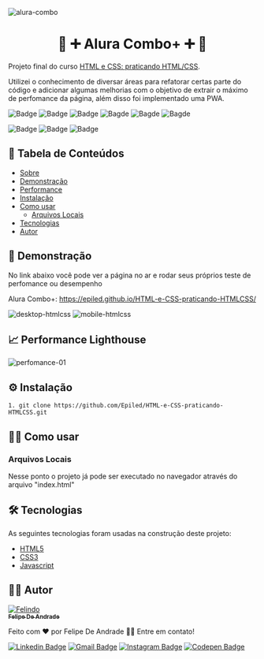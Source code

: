 ![alura-combo](https://user-images.githubusercontent.com/55258483/178810693-e3c79154-9ce1-4674-b8e6-f3701d0b64f6.png)


<h1 align="center" id="sobre">🔴 ➕ Alura Combo+ ➕ 🔴</h1>

<p>
  Projeto final do curso <a href="https://cursos.alura.com.br/course/html-css-praticando-html-css">HTML e CSS: praticando HTML/CSS</a>.
</p>
<p>
  Utilizei o conhecimento de diversar áreas para refatorar certas parte do código e adicionar algumas melhorias 
  com o objetivo de extrair o máximo de perfomance da página, além disso foi implementado uma PWA.
</p>

![Badge](https://img.shields.io/github/last-commit/Epiled/HTML-e-CSS-praticando-HTMLCSS?style=for-the-badge)
![Badge](https://img.shields.io/github/languages/code-size/Epiled/HTML-e-CSS-praticando-HTMLCSS?style=for-the-badge)
![Badge](https://img.shields.io/github/languages/count/Epiled/HTML-e-CSS-praticando-HTMLCSS?style=for-the-badge)
![Bagde](https://img.shields.io/badge/repo%20status-Beta-cyan?style=for-the-badge)
![Bagde](https://img.shields.io/github/v/release/epiled/HTML-e-CSS-praticando-HTMLCSS?style=for-the-badge)
![Bagde](https://img.shields.io/github/license/Epiled/HTML-e-CSS-praticando-HTMLCSS?style=for-the-badge)

![Badge](https://img.shields.io/badge/-HTML5-E34F26?style=for-the-badge&logo=html5&logoColor=white)
![Badge](https://img.shields.io/badge/-CSS3-1572B6?style=for-the-badge&logo=css3&logoColor=white)
![Badge](https://img.shields.io/badge/-JS-F7DF1E?style=for-the-badge&logo=javascript&logoColor=black)


<h2> 📑 Tabela de Conteúdos </h2>

<!--ts-->
   * [Sobre](#sobre)
   * [Demonstração](#demonstracao)
   * [Performance](#performance)
   * [Instalação](#instalacao)
   * [Como usar](#como-usar)
      * [Arquivos Locais](#arquivos_locais)
   * [Tecnologias](#tecnologias)
   * [Autor](#autor)
<!--te-->

<h2 id="demonstracao"> 👀 Demonstração </h2>

<p>No link abaixo você pode ver a página no ar e rodar seus próprios teste de perfomance ou desempenho</p>
<p>Alura Combo+: <a href="https://epiled.github.io/HTML-e-CSS-praticando-HTMLCSS/">https://epiled.github.io/HTML-e-CSS-praticando-HTMLCSS/</a></p>

![desktop-htmlcss](https://user-images.githubusercontent.com/55258483/178809751-12222820-2f25-4228-84de-a5c452e5e22f.gif)
![mobile-htmlcss](https://user-images.githubusercontent.com/55258483/178809811-9ff760ee-7aeb-4ded-a2e2-bf7f57cf3592.gif)

<h2 id="performance"> 📈 Performance Lighthouse </h2>

![perfomance-01](https://user-images.githubusercontent.com/55258483/178812482-7626f647-f625-4b41-a6e6-cc458426e353.png)

<h2 id="instalacao"> ⚙ Instalação </h2>

```
1. git clone https://github.com/Epiled/HTML-e-CSS-praticando-HTMLCSS.git
```

<h2 id="como-usar"> 👩‍🏫 Como usar </h2>

<h3 id="arquivos_locais">Arquivos Locais</h3>
<p>Nesse ponto o projeto já pode ser executado no navegador através do arquivo "index.html"</p>

<h2 id="tecnologias"> 🛠 Tecnologias </h2>

As seguintes tecnologias foram usadas na construção deste projeto:

<ul>
  <li><a href="https://www.w3schools.com/html/default.asp" target="_blank">HTML5</a></li>
  <li><a href="https://www.w3schools.com/css/default.asp" target="_blank">CSS3</a></li>
  <li><a href="https://www.w3schools.com/js/default.asp" target="_blank">Javascript</a></li>
</ul>

<h2 id="autor"> 👨‍💻 Autor </h2>

<a href="https://github.com/Epiled">

![Felindo](https://user-images.githubusercontent.com/55258483/178338085-2cea8bf2-6d0c-409a-9d0e-23359b7d303e.png)
 <br />
 <sub><b>Felipe De Andrade</b></sub></a>

Feito com ❤️ por Felipe De Andrade 👋🏽 Entre em contato!

[![Linkedin Badge](https://img.shields.io/badge/-Felipe-blue?style=flat-square&logo=Linkedin&logoColor=white&link=https://www.linkedin.com/in/fademendonca/)](https://www.linkedin.com/in/fademendonca/)
[![Gmail Badge](https://img.shields.io/badge/-felipe.deam98@gmail.com-c14438?style=flat-square&logo=Gmail&logoColor=white&link=mailto:felipe.deam98@gmail.com)](mailto:felipe.deam98@gmail.com)
[![Instagram Badge](https://img.shields.io/badge/-Instagram-e4405f?style=flat-square&logo=Instagram&logoColor=white&link=https://www.instagram.com/felipe.deam/)](https://www.instagram.com/felipe.deam/)
[![Codepen Badge](https://img.shields.io/badge/-Codepen-000000?style=flat-square&logo=Codepen&logoColor=white&link=https://codepen.io/epiled)](https://codepen.io/epiled)
